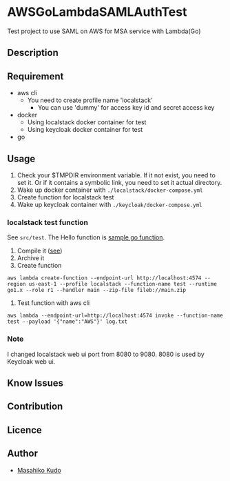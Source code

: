# AWSGoLambdaSAMLAuthTest
Test project to use SAML on AWS for MSA service with Lambda(Go)

## Description

## Requirement
- aws cli
  - You need to create profile name 'localstack'
    - You can use 'dummy' for access key id and secret access key
- docker
  - Using localstack docker container for test
  - Using keycloak docker container for test
- go

## Usage
1. Check your $TMPDIR environment variable. If it not exist, you need to set it. Or if it contains a symbolic link, you need to set it actual directory.
1. Wake up docker container with `./localstack/docker-compose.yml`
1. Create function for localstack test
1. Wake up keycloak container with `./keycloak/docker-compose.yml`

### localstack test function
See `src/test`. The Hello function is [sample go function](https://docs.aws.amazon.com/ja_jp/lambda/latest/dg/go-programming-model-handler-types.html).

1. Compile it ([see](https://docs.aws.amazon.com/ja_jp/lambda/latest/dg/lambda-go-how-to-create-deployment-package.html))
1. Archive it
1. Create function

```
aws lambda create-function --endpoint-url http://localhost:4574 --region us-east-1 --profile localstack --function-name test --runtime go1.x --role r1 --handler main --zip-file fileb://main.zip
```

1. Test function with aws cli

```
aws lambda --endpoint-url=http://localhost:4574 invoke --function-name test --payload '{"name":"AWS"}' log.txt
```

### Note
I changed localstack web ui port from 8080 to 9080. 8080 is used by Keycloak web ui.

## Know Issues

## Contribution

## Licence

## Author
- [Masahiko Kudo](https://github.com/MKudo)
